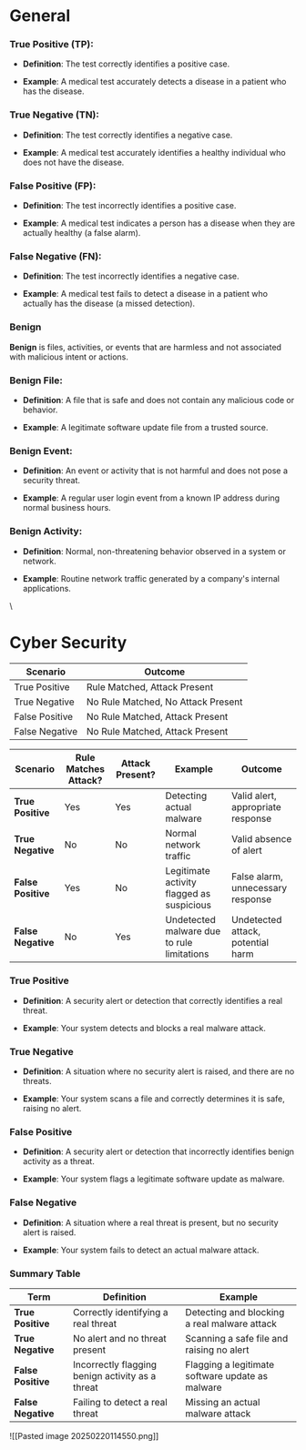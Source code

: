 
# General
### True Positive (TP):

- **Definition**: The test correctly identifies a positive case.
    
- **Example**: A medical test accurately detects a disease in a patient who has the disease.
    

### True Negative (TN):

- **Definition**: The test correctly identifies a negative case.
    
- **Example**: A medical test accurately identifies a healthy individual who does not have the disease.
    

### False Positive (FP):

- **Definition**: The test incorrectly identifies a positive case.
    
- **Example**: A medical test indicates a person has a disease when they are actually healthy (a false alarm).
    

### False Negative (FN):

- **Definition**: The test incorrectly identifies a negative case.
    
- **Example**: A medical test fails to detect a disease in a patient who actually has the disease (a missed detection).


### Benign

**Benign** is files, activities, or events that are harmless and not associated with malicious intent or actions.

### Benign File:

- **Definition**: A file that is safe and does not contain any malicious code or behavior.
    
- **Example**: A legitimate software update file from a trusted source.
    

### Benign Event:

- **Definition**: An event or activity that is not harmful and does not pose a security threat.
    
- **Example**: A regular user login event from a known IP address during normal business hours.
    

### Benign Activity:

- **Definition**: Normal, non-threatening behavior observed in a system or network.
    
- **Example**: Routine network traffic generated by a company's internal applications.


\





# Cyber Security




| Scenario       | Outcome                            |
| -------------- | ---------------------------------- |
| True Positive  | Rule Matched, Attack Present       |
| True Negative  | No Rule Matched, No Attack Present |
| False Positive | No Rule Matched, Attack Present    |
| False Negative | No Rule Matched, Attack Present    |

|Scenario|Rule Matches Attack?|Attack Present?|Example|Outcome|
|---|---|---|---|---|
|**True Positive**|Yes|Yes|Detecting actual malware|Valid alert, appropriate response|
|**True Negative**|No|No|Normal network traffic|Valid absence of alert|
|**False Positive**|Yes|No|Legitimate activity flagged as suspicious|False alarm, unnecessary response|
|**False Negative**|No|Yes|Undetected malware due to rule limitations|Undetected attack, potential harm|


### True Positive

- **Definition**: A security alert or detection that correctly identifies a real threat.
    
- **Example**: Your system detects and blocks a real malware attack.
    

### True Negative

- **Definition**: A situation where no security alert is raised, and there are no threats.
    
- **Example**: Your system scans a file and correctly determines it is safe, raising no alert.
    

### False Positive

- **Definition**: A security alert or detection that incorrectly identifies benign activity as a threat.
    
- **Example**: Your system flags a legitimate software update as malware.
    

### False Negative

- **Definition**: A situation where a real threat is present, but no security alert is raised.
    
- **Example**: Your system fails to detect an actual malware attack.
    

### Summary Table

| Term               | Definition                                       | Example                                          |
| ------------------ | ------------------------------------------------ | ------------------------------------------------ |
| **True Positive**  | Correctly identifying a real threat              | Detecting and blocking a real malware attack     |
| **True Negative**  | No alert and no threat present                   | Scanning a safe file and raising no alert        |
| **False Positive** | Incorrectly flagging benign activity as a threat | Flagging a legitimate software update as malware |
| **False Negative** | Failing to detect a real threat                  | Missing an actual malware attack                 |


![[Pasted image 20250220114550.png]]